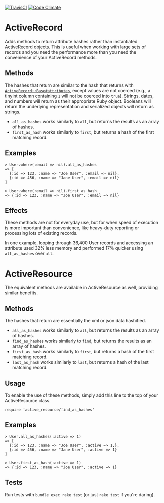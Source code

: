 [![TravisCI](http://travis-ci.org/sportngin/find_as_hashes.png)](http://travis-ci.org/sportngin/find_as_hashes)
[![Code Climate](https://codeclimate.com/github/sportngin/find_as_hashes.png)](https://codeclimate.com/github/sportngin/find_as_hashes)

# ActiveRecord

Adds methods to return attribute hashes rather than instantiated
ActiveRecord objects. This is useful when working with large sets of
records and you need the performance more than you need the convenience
of your ActiveRecord methods.

## Methods

The hashes that return are similar to the hash that returns with
[`ActiveRecord::Base#attributes`][attrs_method], except values are not
coerced (e.g., a tinyint column containing `1` will not be coerced into
`true`). Strings, dates, and numbers will return as their appropriate
Ruby object. Booleans will return the underlying representation and
serialized objects will return as strings.

* `all_as_hashes` works similarly to `all`, but returns the results as
  an array of hashes.
* `first_as_hash` works similarly to `first`, but returns a hash of the
  first matching record.

[attrs_method]:http://api.rubyonrails.org/classes/ActiveRecord/Base.html#method-i-attributes

## Examples

    > User.where(:email => nil).all_as_hashes
    => [
      {:id => 123, :name => "Joe User", :email => nil},
      {:id => 456, :name => "Jane User", :email => nil}
    ]

    > User.where(:email => nil).first_as_hash
    => {:id => 123, :name => "Joe User", :email => nil}

## Effects

These methods are not for everyday use, but for when speed of execution
is more important than convenience, like heavy-duty reporting or
processing lots of existing records.

In one example, looping through 36,400 User records and accessing an
attribute used 32% less memory and performed 17% quicker using
`all_as_hashes` over `all`.

# ActiveResource

The equivalent methods are available in ActiveResource as well, providing
similar benefits.

## Methods

The hashes that return are essentially the xml or json data hashified.

* `all_as_hashes` works similarly to `all`, but returns the results as
  an array of hashes.
* `find_as_hashes` works similarly to `find`, but returns the results as
  an array of hashes.
* `first_as_hash` works similarly to `first`, but returns a hash of the
  first matching record.
* `last_as_hash` works similarly to `last`, but returns a hash of the
  last matching record.

## Usage

To enable the use of these methods, simply add this line to the top of your
ActiveResource class.

`require 'active_resource/find_as_hashes'`

## Examples

    > User.all_as_hashes(:active => 1)
    => [
      {:id => 123, :name => "Joe User", :active => 1,},
      {:id => 456, :name => "Jane User", :active => 1}
    ]

    > User.first_as_hash(:active => 1)
    => {:id => 123, :name => "Joe User", :active => 1}

## Tests

Run tests with `bundle exec rake test` (or just `rake test` if you're
daring).
